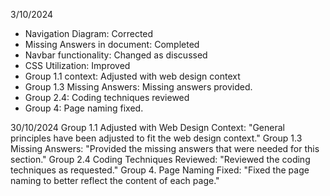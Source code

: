 3/10/2024
-	Navigation Diagram: Corrected
-	Missing Answers in document: Completed
-	Navbar functionality: Changed as discussed
-	CSS Utilization: Improved
-	Group 1.1 context: Adjusted with web design context
-	Group 1.3 Missing Answers: Missing answers provided. 
-	Group 2.4: Coding techniques reviewed
-	Group 4: Page naming fixed.
  
30/10/2024 
Group 1.1 Adjusted with Web Design Context: "General principles have been adjusted to fit the web design context." 
Group 1.3 Missing Answers: "Provided the missing answers that were needed for this section." 
Group 2.4 Coding Techniques Reviewed: "Reviewed the coding techniques as requested." 
Group 4. Page Naming Fixed: "Fixed the page naming to better reflect the content of each page." 
